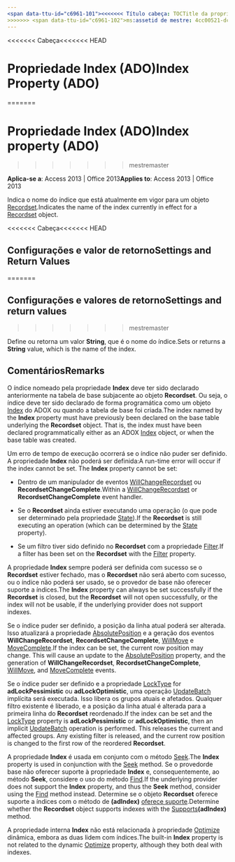 ```yaml
---
<span data-ttu-id="c6961-101"><<<<<<< Título cabeça: TOCTitle da propriedade Index (ADO): propriedade Index (ADO) === título: propriedade (ADO) Index TOCTitle: índice de propriedade (ADO)</span><span class="sxs-lookup"><span data-stu-id="c6961-101"><<<<<<< HEAD title: Index Property (ADO) TOCTitle: Index Property (ADO) ======= title: Index property (ADO) TOCTitle: Index property (ADO)</span></span>
>>>>>>> <span data-ttu-id="c6961-102">ms:assetid de mestre: 4cc00521-dcb4-19b2-2174-6e0e9bd42e62 ms:mtpsurl: https://msdn.microsoft.com/library/JJ249241(v=office.15) ms:contentKeyID: ms.date 48544715: 18/09/2015 mtps_version: v=office.15</span><span class="sxs-lookup"><span data-stu-id="c6961-102">master ms:assetid: 4cc00521-dcb4-19b2-2174-6e0e9bd42e62 ms:mtpsurl: https://msdn.microsoft.com/library/JJ249241(v=office.15) ms:contentKeyID: 48544715 ms.date: 09/18/2015 mtps_version: v=office.15</span></span>
---
```


<span data-ttu-id="c6961-103"><<<<<<< Cabeça</span><span class="sxs-lookup"><span data-stu-id="c6961-103"><<<<<<< HEAD</span></span>
# <a name="index-property-ado"></a><span data-ttu-id="c6961-104">Propriedade Index (ADO)</span><span class="sxs-lookup"><span data-stu-id="c6961-104">Index Property (ADO)</span></span>
=======
# <a name="index-property-ado"></a><span data-ttu-id="c6961-105">Propriedade Index (ADO)</span><span class="sxs-lookup"><span data-stu-id="c6961-105">Index property (ADO)</span></span>
>>>>>>> <span data-ttu-id="c6961-106">mestre</span><span class="sxs-lookup"><span data-stu-id="c6961-106">master</span></span>


<span data-ttu-id="c6961-107">**Aplica-se a**: Access 2013 | Office 2013</span><span class="sxs-lookup"><span data-stu-id="c6961-107">**Applies to**: Access 2013 | Office 2013</span></span>

<span data-ttu-id="c6961-108">Indica o nome do índice que está atualmente em vigor para um objeto [Recordset](recordset-object-ado.md).</span><span class="sxs-lookup"><span data-stu-id="c6961-108">Indicates the name of the index currently in effect for a [Recordset](recordset-object-ado.md) object.</span></span>

<span data-ttu-id="c6961-109"><<<<<<< Cabeça</span><span class="sxs-lookup"><span data-stu-id="c6961-109"><<<<<<< HEAD</span></span>
## <a name="settings-and-return-values"></a><span data-ttu-id="c6961-110">Configurações e valor de retorno</span><span class="sxs-lookup"><span data-stu-id="c6961-110">Settings and Return Values</span></span>
=======
## <a name="settings-and-return-values"></a><span data-ttu-id="c6961-111">Configurações e valores de retorno</span><span class="sxs-lookup"><span data-stu-id="c6961-111">Settings and return values</span></span>
>>>>>>> <span data-ttu-id="c6961-112">mestre</span><span class="sxs-lookup"><span data-stu-id="c6961-112">master</span></span>

<span data-ttu-id="c6961-113">Define ou retorna um valor **String**, que é o nome do índice.</span><span class="sxs-lookup"><span data-stu-id="c6961-113">Sets or returns a **String** value, which is the name of the index.</span></span>

## <a name="remarks"></a><span data-ttu-id="c6961-114">Comentários</span><span class="sxs-lookup"><span data-stu-id="c6961-114">Remarks</span></span>

<span data-ttu-id="c6961-p101">O índice nomeado pela propriedade **Index** deve ter sido declarado anteriormente na tabela de base subjacente ao objeto **Recordset**. Ou seja, o índice deve ter sido declarado de forma programática como um objeto [Index](index-object-adox.md) do ADOX ou quando a tabela de base foi criada.</span><span class="sxs-lookup"><span data-stu-id="c6961-p101">The index named by the **Index** property must have previously been declared on the base table underlying the **Recordset** object. That is, the index must have been declared programmatically either as an ADOX [Index](index-object-adox.md) object, or when the base table was created.</span></span>

<span data-ttu-id="c6961-p102">Um erro de tempo de execução ocorrerá se o índice não puder ser definido. A propriedade **Index** não poderá ser definida:</span><span class="sxs-lookup"><span data-stu-id="c6961-p102">A run-time error will occur if the index cannot be set. The **Index** property cannot be set:</span></span>

  - <span data-ttu-id="c6961-119">Dentro de um manipulador de eventos [WillChangeRecordset](willchangerecordset-and-recordsetchangecomplete-events-ado.md) ou **RecordsetChangeComplete**.</span><span class="sxs-lookup"><span data-stu-id="c6961-119">Within a [WillChangeRecordset](willchangerecordset-and-recordsetchangecomplete-events-ado.md) or **RecordsetChangeComplete** event handler.</span></span>

  - <span data-ttu-id="c6961-120">Se o **Recordset** ainda estiver executando uma operação (o que pode ser determinado pela propriedade [State](state-property-ado.md)).</span><span class="sxs-lookup"><span data-stu-id="c6961-120">If the **Recordset** is still executing an operation (which can be determined by the [State](state-property-ado.md) property).</span></span>

  - <span data-ttu-id="c6961-121">Se um filtro tiver sido definido no **Recordset** com a propriedade [Filter](filter-property-ado.md).</span><span class="sxs-lookup"><span data-stu-id="c6961-121">If a filter has been set on the **Recordset** with the [Filter](filter-property-ado.md) property.</span></span>

<span data-ttu-id="c6961-122">A propriedade **Index** sempre poderá ser definida com sucesso se o **Recordset** estiver fechado, mas o **Recordset** não será aberto com sucesso, ou o índice não poderá ser usado, se o provedor de base não oferecer suporte a índices.</span><span class="sxs-lookup"><span data-stu-id="c6961-122">The **Index** property can always be set successfully if the **Recordset** is closed, but the **Recordset** will not open successfully, or the index will not be usable, if the underlying provider does not support indexes.</span></span>

<span data-ttu-id="c6961-p103">Se o índice puder ser definido, a posição da linha atual poderá ser alterada. Isso atualizará a propriedade [AbsolutePosition](absoluteposition-property-ado.md) e a geração dos eventos **WillChangeRecordset**, **RecordsetChangeComplete**, [WillMove](willmove-and-movecomplete-events-ado.md) e [MoveComplete](willmove-and-movecomplete-events-ado.md).</span><span class="sxs-lookup"><span data-stu-id="c6961-p103">If the index can be set, the current row position may change. This will cause an update to the [AbsolutePosition](absoluteposition-property-ado.md) property, and the generation of **WillChangeRecordset**, **RecordsetChangeComplete**, [WillMove](willmove-and-movecomplete-events-ado.md), and [MoveComplete](willmove-and-movecomplete-events-ado.md) events.</span></span>

<span data-ttu-id="c6961-p104">Se o índice puder ser definido e a propriedade [LockType](locktype-property-ado.md) for **adLockPessimistic** ou **adLockOptimistic**, uma operação [UpdateBatch](updatebatch-method-ado.md) implícita será executada. Isso libera os grupos atuais e afetados. Qualquer filtro existente é liberado, e a posição da linha atual é alterada para a primeira linha do **Recordset** reordenado.</span><span class="sxs-lookup"><span data-stu-id="c6961-p104">If the index can be set and the [LockType](locktype-property-ado.md) property is **adLockPessimistic** or **adLockOptimistic**, then an implicit [UpdateBatch](updatebatch-method-ado.md) operation is performed. This releases the current and affected groups. Any existing filter is released, and the current row position is changed to the first row of the reordered **Recordset**.</span></span>

<span data-ttu-id="c6961-128">A propriedade **Index** é usada em conjunto com o método [Seek](seek-method-ado.md).</span><span class="sxs-lookup"><span data-stu-id="c6961-128">The **Index** property is used in conjunction with the [Seek](seek-method-ado.md) method.</span></span> <span data-ttu-id="c6961-129">Se o provedorde base não oferecer suporte à propriedade **Index** e, consequentemente, ao método **Seek**, considere o uso do método [Find](find-method-ado.md).</span><span class="sxs-lookup"><span data-stu-id="c6961-129">If the underlying provider does not support the **Index** property, and thus the **Seek** method, consider using the [Find](find-method-ado.md) method instead.</span></span> <span data-ttu-id="c6961-130">Determine se o objeto **Recordset** oferece suporte a índices com o método de **(adIndex)** [oferece suporte](supports-method-ado.md).</span><span class="sxs-lookup"><span data-stu-id="c6961-130">Determine whether the **Recordset** object supports indexes with the [Supports](supports-method-ado.md)**(adIndex)** method.</span></span>

<span data-ttu-id="c6961-131">A propriedade interna **Index** não está relacionada à propriedade [Optimize](optimize-property-dynamic-ado.md) dinâmica, embora as duas lidem com índices.</span><span class="sxs-lookup"><span data-stu-id="c6961-131">The built-in **Index** property is not related to the dynamic [Optimize](optimize-property-dynamic-ado.md) property, although they both deal with indexes.</span></span>

